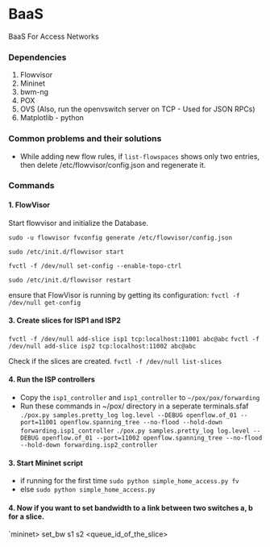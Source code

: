 # BaaS
BaaS For Access Networks

### Dependencies
1. Flowvisor
2. Mininet
3. bwm-ng
4. POX
5. OVS (Also, run the openvswitch server on TCP - Used for JSON RPCs)
7. Matplotlib - python

### Common problems and their solutions
* While adding new flow rules, if `list-flowspaces` shows only two entries, then delete /etc/flowvisor/config.json and regenerate it.

### Commands
#### 1. FlowVisor
Start flowvisor and initialize the Database.

`sudo -u flowvisor fvconfig generate /etc/flowvisor/config.json`

`sudo /etc/init.d/flowvisor start`

`fvctl -f /dev/null set-config --enable-topo-ctrl`

`sudo /etc/init.d/flowvisor restart`

ensure that FlowVisor is running by getting its configuration:
`fvctl -f /dev/null get-config`

#### 3. Create slices for ISP1 and ISP2
`fvctl -f /dev/null add-slice isp1 tcp:localhost:11001 abc@abc`
`fvctl -f /dev/null add-slice isp2 tcp:localhost:11002 abc@abc`

Check if the slices are created.
`fvctl -f /dev/null list-slices`

#### 4. Run the ISP controllers
* Copy the `isp1_controller` and `isp1_controller` to `~/pox/pox/forwarding`
* Run these commands in ~/pox/ directory in a seperate terminals.sfaf
`./pox.py samples.pretty_log log.level --DEBUG openflow.of_01 --port=11001 openflow.spanning_tree --no-flood --hold-down forwarding.isp1_controller`
`./pox.py samples.pretty_log log.level --DEBUG openflow.of_01 --port=11002 openflow.spanning_tree --no-flood --hold-down forwarding.isp2_controller`

#### 3. Start Mininet script 

* if running for the first time `sudo python simple_home_access.py fv`
* else `sudo python simple_home_access.py`

#### 4. Now if you want to set bandwidth to a link between two switches a, b for a slice.
`mininet> set_bw s1 s2 <bandwidth in bytes> <queue_id_of_the_slice>
